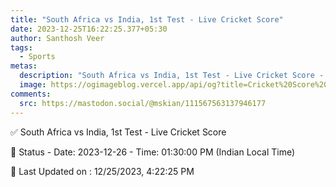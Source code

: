 ```yaml
---
title: "South Africa vs India, 1st Test - Live Cricket Score"
date: 2023-12-25T16:22:25.377+05:30
author: Santhosh Veer
tags:
  - Sports
metas:
  description: "South Africa vs India, 1st Test - Live Cricket Score - Date: 2023-12-26 - Time: 01:30:00 PM (Indian Local Time)"
  image: https://ogimageblog.vercel.app/api/og?title=Cricket%20Score%20%F0%9F%8F%8F
comments:
  src: https://mastodon.social/@mskian/111567563137946177
---
```


✅ South Africa vs India, 1st Test - Live Cricket Score

📑 Status - Date: 2023-12-26 - Time: 01:30:00 PM (Indian Local Time)

<!--more-->

📝 Last Updated on : 12/25/2023, 4:22:25 PM
